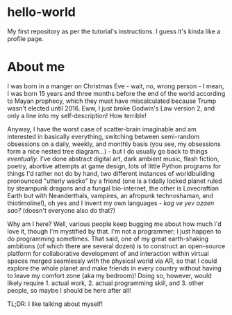 # hello-world
My first repository as per the tutorial's instructions. I guess it's kinda like a profile page.

# About me
I was born in a manger on Christmas Eve - wait, no, wrong person - I mean, I was born 15 years and three months before the end of the world according to Mayan prophecy, which they must have miscalculated because Trump wasn't elected until 2016. Eww, I just broke Godwin's Law version 2, and only a line into my self-description! How terrible!

Anyway, I have the worst case of scatter-brain imaginable and am interested in basically everything, switching between semi-random obsessions on a daily, weekly, and monthly basis (you see, my obsessions form a nice nested tree diagram...) - but I do usually go back to things *eventually*. I've done abstract digital art, dark ambient music, flash fiction, poetry, abortive attempts at game design, lots of little Python programs for things I'd rather not do by hand, two different instances of worldbuilding pronounced "utterly wacko" by a friend (one is a tidally locked planet ruled by steampunk dragons and a fungal bio-internet, the other is Lovecraftian Earth but with Neanderthals, vampires, an afropunk technoshaman, and thiotimoline!), oh yes and I invent my own languages - *kag ve yev azaen sao?* (doesn't everyone also do that?)

Why am I here? Well, various people keep bugging me about how much I'd love it, though I'm mystified by that. I'm not a programmer; I just happen to do programming sometimes. That said, one of my great earth-shaking ambitions (of which there are several dozen) is to construct an open-source platform for collaborative development of and interaction within virtual spaces merged seamlessly with the physical world via AR, so that I could explore the whole planet and make friends in every country without having to leave my comfort zone (aka my bedroom)! Doing so, however, would likely require 1. actual work, 2. actual programming skill, and 3. other people, so maybe I should be here after all!

TL;DR: I like talking about myself!

